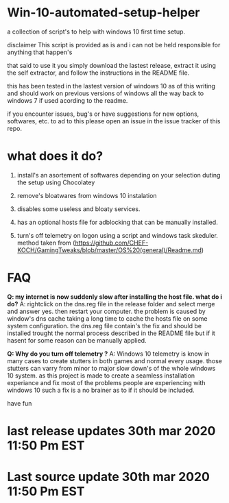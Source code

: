 # Win-10-automated-setup-helper
a collection of script's to help with windows 10 first time setup.

disclaimer
This script is provided as is and i can not be held responsible for anything that happen's

that said to use it you simply download the lastest release, extract it using  the self extractor, and follow the instructions in the README file. 

this has been tested in the lastest version of windows 10 as of this writing and should work on previous versions of windows all the way back to windows 7 if used acording to the readme.

if you encounter issues, bug's or have suggestions for new options, softwares, etc. to ad to this please open an issue in the issue tracker of this repo.

# what does it do?
 1. install's an asortement of softwares depending on your selection duting the setup using Chocolatey
 
 2. remove's bloatwares from windows 10 instalation
 
 3. disables some useless and bloaty services.
 
 4. has an optional hosts file for adblocking that can be manually installed.
 
 5. turn's off telemetry on logon using a script and windows task skeduler. method taken from 
 (https://github.com/CHEF-KOCH/GamingTweaks/blob/master/OS%20(general)/Readme.md)

# FAQ
**Q: my internet is now suddenly slow after installing the host file. what do i do?**
A: rightclick on the dns.reg file in the release folder and select merge and answer yes. then restart your computer. the problem is caused by window's dns cache taking a long time to cache the hosts file on some system configuration. the dns.reg file contain's the fix and should be installed trought the normal process described in the README file but if it hasent for some reason can be manually applied.

**Q: Why do you turn off telemetry ?**
A: Windows 10 telemetry is know in many cases to create stutters in both games and normal every usage. those stutters can varry from minor to major slow down's of the whole windows 10 system. as this project is made to create a seamless installation experiance and fix most of the problems people are experiencing with windows 10 such a fix is a no brainer as to if it should be included.

have fun

# last release updates 30th mar 2020 11:50 Pm EST
# Last source update 30th mar 2020 11:50 Pm EST
